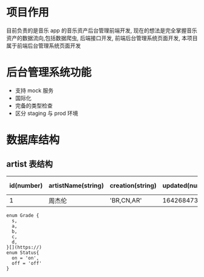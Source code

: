 # 项目作用

目前负责的是音乐 app 的音乐资产后台管理前端开发, 现在的想法是完全掌握音乐资产的数据流向,包括数据爬虫, 后端接口开发, 前端后台管理系统页面开发, 本项目属于前端后台管理系统页面开发

# 后台管理系统功能

- 支持 mock 服务
- 国际化
- 完备的类型检查
- 区分 staging 与 prod 环境

# 数据库结构

## artist 表结构

| id(number) | artistName(string) | creation(string) | updated(number) | grade(enum: Grade) | songIds(string) | status(enum: Status) |
| ---------- | ------------------ | ---------------- | --------------- | ------------------ | --------------- | -------------------- |
| 1          | 周杰伦             | 'BR,CN,AR'       | 1642684734555   | 1642684742994      | S               | '1,2,3'              |[](https://)

```
enum Grade {
  s,
  a,
  b,
  c,
  d,
}[](https://)
enum Status{
  on = 'on',
  off = 'off'
}
```

